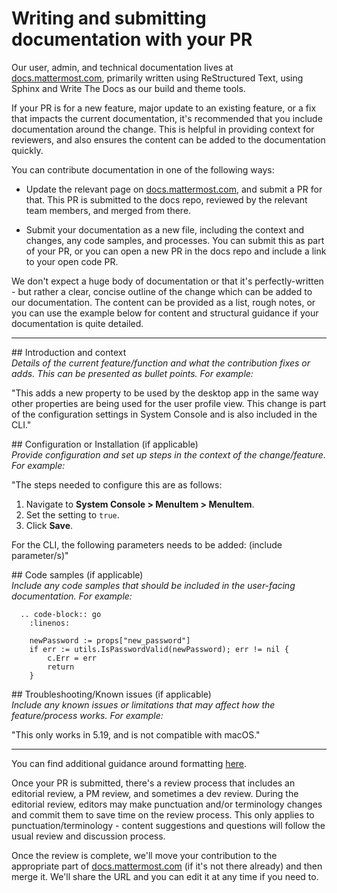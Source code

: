 # Writing and submitting documentation with your PR

Our user, admin, and technical documentation lives at [docs.mattermost.com](https://docs.mattermost.com), primarily written using ReStructured Text, using Sphinx and Write The Docs as our build and theme tools. 

If your PR is for a new feature, major update to an existing feature, or a fix that impacts the current documentation, it's recommended that you include documentation around the change. This is helpful in providing context for reviewers, and also ensures the content can be added to the documentation quickly. 

You can contribute documentation in one of the following ways: 

* Update the relevant page on [docs.mattermost.com](https://docs.mattermost.com), and submit a PR for that. This PR is submitted to the docs repo, reviewed by the relevant team members, and merged from there. 

* Submit your documentation as a new file, including the context and changes, any code samples, and processes. You can submit this as part of your PR, or you can open a new PR in the docs repo and include a link to your open code PR. 

We don't expect a huge body of documentation or that it's perfectly-written - but rather a clear, concise outline of the change which can be added to our documentation. The content can be provided as a list, rough notes, or you can use the example below for content and structural guidance if your documentation is quite detailed. 

----------------------------

\## Introduction and context\
*Details of the current feature/function and what the contribution fixes or adds. This can be presented as bullet points. For example:*

"This adds a new property to be used by the desktop app in the same way other properties are being used for the user profile view. This change is part of the configuration settings in System Console and is also included in the CLI."

\## Configuration or Installation (if applicable)\
*Provide configuration and set up steps in the context of the change/feature. For example:*

"The steps needed to configure this are as follows: 
1. Navigate to **System Console > MenuItem > MenuItem**.
2. Set the setting to ``true``. 
3. Click **Save**.

For the CLI, the following parameters needs to be added: 
(include parameter/s)"

\## Code samples (if applicable)\
*Include any code samples that should be included in the user-facing documentation. For example:*

```
  .. code-block:: go
    :linenos:

    newPassword := props["new_password"]
  	if err := utils.IsPasswordValid(newPassword); err != nil {
  		c.Err = err
  		return
  	}
```

\## Troubleshooting/Known issues (if applicable)\
*Include any known issues or limitations that may affect how the feature/process works. For example:*

"This only works in 5.19, and is not compatible with macOS."

----------------------------------------------------------------

You can find additional guidance around formatting [here](https://handbook.mattermost.com/operations/operations/company-processes/publishing/publishing-guidelines/voice-tone-and-writing-style-guidelines/documentation-style-guide#using-restructuredtext-markup-rst). 

Once your PR is submitted, there's a review process that includes an editorial review, a PM review, and sometimes a dev review. During the editorial review, editors may make punctuation and/or terminology changes and commit them to save time on the review process. This only applies to punctuation/terminology - content suggestions and questions will follow the usual review and discussion process.

Once the review is complete, we'll move your contribution to the appropriate part of [docs.mattermost.com](https://docs.mattermost.com) (if it's not there already) and then merge it. We'll share the URL and you can edit it at any time if you need to.
